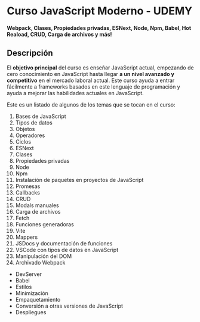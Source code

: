 # Curso JavaScript Moderno - UDEMY
#### Webpack, Clases, Propiedades privadas, ESNext, Node, Npm, Babel, Hot Reaload, CRUD, Carga de archivos y más!

## Descripción
El **objetivo principal** del curso es enseñar JavaScript actual, empezando de cero conocimiento en JavaScript hasta llegar **a un nivel avanzado y competitivo** en el mercado laboral actual. Este curso ayuda a entrar fácilmente a frameworks basados en este lenguaje de programación y ayuda a mejorar las habilidades actuales en JavaScript.

Este es un listado de algunos de los temas que se tocan en el curso:
1. Bases de JavaScript
2. Tipos de datos
3. Objetos
4. Operadores
5. Ciclos
6. ESNext
7. Clases
8. Propiedades privadas
9. Node
10. Npm
11. Instalación de paquetes en proyectos de JavaScript
12. Promesas
13. Callbacks
14. CRUD
15. Modals manuales
16. Carga de archivos
17. Fetch
18. Funciones generadoras
19. Vite
20. Mappers
21. JSDocs y documentación de funciones
22. VSCode con tipos de datos en JavaScript
23. Manipulación del DOM
24. Archivado Webpack
- DevServer
- Babel
- Estilos
- Minimización
- Empaquetamiento
- Conversión a otras versiones de JavaScript
- Despliegues
